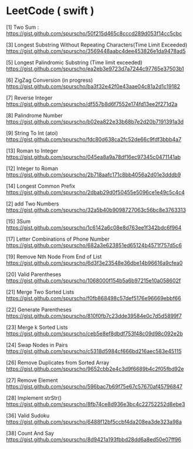 # LeetCode ( swift )

[1] Two Sum :
https://gist.github.com/spurscho/50f215d465c8cccd289d053f14cc5cbc

[3] Longest Substring Without Repeating Characters(Time Limit Exceeded) 
https://gist.github.com/spurscho/3569448aabc4dee453826e1da9478ad5

[5] Longest Palindromic Substring (Time limit exceeded)
https://gist.github.com/spurscho/ea2eb3e9723d7a7244c97765e37503b1

[6] ZigZag Conversion (in progress) 
https://gist.github.com/spurscho/ba3f32e42f0e43aae04c81a2d1c19182

[7] Reverse Integer
https://gist.github.com/spurscho/df557b8d6f7552e174fd13ee2f271d2a

[8] Palindrome Number
https://gist.github.com/spurscho/b02ea822e33b68b7e2d20b7191391a3d

[9] String To Int (atoi)
https://gist.github.com/spurscho/fdc80d638ca2fc52de66c9fdf3bbb4a7

[13] Roman to Integer
https://gist.github.com/spurscho/045ea8a9a78df16ec97345c0471141ab

[12] Integer to Roman
https://gist.github.com/spurscho/2b718aafc171c8bb4056a2d01e3dddb9

[14] Longest Common Prefix   
https://gist.github.com/spurscho/2dbab29d0f50455e5096ce1e49c5c4c4

[2] add Two Numbers
https://gist.github.com/spurscho/32a5b40b9098727063c56bc8e3763313

[15] 3Sum
https://gist.github.com/spurscho/1c6142a6c08e8d763ee1f342bdc6f964

[17] Letter Combinations of Phone Number
https://gist.github.com/spurscho/682a3e623851ed65124b4571f757d5c6

[19] Remove Nth Node From End of List
https://gist.github.com/spurscho/6d3f3e23548e36dbe14b96616a9cfea0

[20] Valid Parentheses
https://gist.github.com/spurscho/1068000f154b5a6b97215e10a058602f

[21] Merge Two Sorted Lists
https://gist.github.com/spurscho/f0fb868498c57def5176e96669ebbf66

[22] Generate Parentheses
https://gist.github.com/spurscho/810f0fb7c23dde39584e0c7d5d5899f7

[23] Merge k Sorted Lists
https://gist.github.com/spurscho/ceb5e8ef8dbdf753f48c09d98c092e2b

[24] Swap Nodes in Pairs
https://gist.github.com/spurscho/c5318d5984cf666bd216aec583e45115

[26] Remove Duplicates from Sorted Array
https://gist.github.com/spurscho/9652cbb2e4c3d9f6689b4c2f05fbd92e

[27] Remove Element
https://gist.github.com/spurscho/596bac7b69f75e67c57670af45796847

[28] Implement strStr()
https://gist.github.com/spurscho/8fb74ce8d936e3bc4c22752252d8ebe3

[36] Valid Sudoku
https://gist.github.com/spurscho/6488f12bf5ccbf4da208ea3de323a98a

[38] Count And Say
https://gist.github.com/spurscho/8d9421a193fbbd28dd6a8ed50e07ff96







